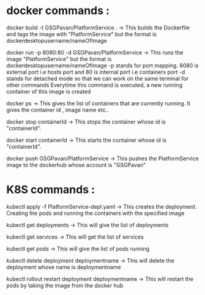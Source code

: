 # docker commands :

docker build -t GSGPavan/PlatformService .
-> This builds the Dockerfile and tags the image with "PlatformService" but the format is dockerdesktopusername/nameOfImage

docker run -p 8080:80 -d GSGPavan/PlatformService
-> This runs the image "PlatformService" but the format is dockerdesktopusername/nameOfImage
-p stands for port mapping. 8080 is external port i.e hosts port and 80 is internal port i.e containers port
-d stands for detached mode so that we can work on the same terminal for other commands
Everytime this command is executed, a new running container of this image is created

docker ps
-> This gives the list of containers that are currently running. It gives the container id , image name etc..

docker stop containerId
-> This stops the container whose id is "containerId".

docker start containerId
-> This starts the container whose id is "containerId".

docker push GSGPavan/PlatformService
-> This pushes the PlatformService image to the dockerhub whose account is "GSGPavan"


# K8S commands :

kubectl apply -f PlatformService-depl.yaml
-> This creates the deployment. Creating the pods and running the containers with the specified image

kubectl get deployments
-> This will give the list of deployments

kubectl get services
-> This will get the list of services

kubectl get pods
-> This will give the list of pods running

kubectl delete deployment deploymentname
-> This will delete the deployment whose name is deploymentname

kubectl rollout restart deployment deploymentname
-> This will restart the pods by taking the image from the docker hub